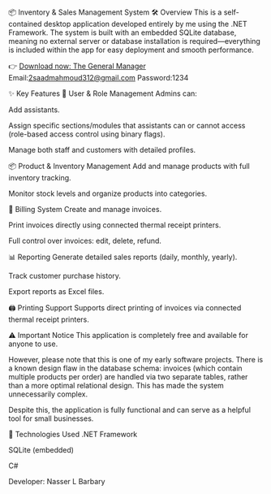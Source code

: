 📦 Inventory & Sales Management System
🛠 Overview
This is a self-contained desktop application developed entirely by me using the .NET Framework. The system is built with an embedded SQLite database, meaning no external server or database installation is required—everything is included within the app for easy deployment and smooth performance.

👉 [Download now: The General Manager](https://www.mediafire.com/file/g5c1atwkfnk1s8i/The_Genral_Manager.zip/file)
Email:2saadmahmoud312@gmail.com
Password:1234

✨ Key Features
👥 User & Role Management
Admins can:

Add assistants.

Assign specific sections/modules that assistants can or cannot access (role-based access control using binary flags).

Manage both staff and customers with detailed profiles.

📦 Product & Inventory Management
Add and manage products with full inventory tracking.

Monitor stock levels and organize products into categories.

🧾 Billing System
Create and manage invoices.

Print invoices directly using connected thermal receipt printers.

Full control over invoices: edit, delete, refund.

📊 Reporting
Generate detailed sales reports (daily, monthly, yearly).

Track customer purchase history.

Export reports as Excel files.

🖨 Printing Support
Supports direct printing of invoices via connected thermal receipt printers.

⚠️ Important Notice
This application is completely free and available for anyone to use.

However, please note that this is one of my early software projects. There is a known design flaw in the database schema: invoices (which contain multiple products per order) are handled via two separate tables, rather than a more optimal relational design. This has made the system unnecessarily complex.

Despite this, the application is fully functional and can serve as a helpful tool for small businesses.

🚀 Technologies Used
.NET Framework

SQLite (embedded)

C#

Developer: Nasser L Barbary


